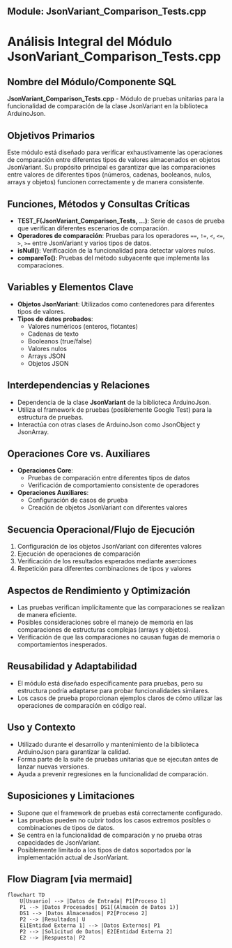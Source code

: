 ## Module: JsonVariant_Comparison_Tests.cpp
# Análisis Integral del Módulo JsonVariant_Comparison_Tests.cpp

## Nombre del Módulo/Componente SQL
**JsonVariant_Comparison_Tests.cpp** - Módulo de pruebas unitarias para la funcionalidad de comparación de la clase JsonVariant en la biblioteca ArduinoJson.

## Objetivos Primarios
Este módulo está diseñado para verificar exhaustivamente las operaciones de comparación entre diferentes tipos de valores almacenados en objetos JsonVariant. Su propósito principal es garantizar que las comparaciones entre valores de diferentes tipos (números, cadenas, booleanos, nulos, arrays y objetos) funcionen correctamente y de manera consistente.

## Funciones, Métodos y Consultas Críticas
- **TEST_F(JsonVariant_Comparison_Tests, ...)**: Serie de casos de prueba que verifican diferentes escenarios de comparación.
- **Operadores de comparación**: Pruebas para los operadores `==`, `!=`, `<`, `<=`, `>`, `>=` entre JsonVariant y varios tipos de datos.
- **isNull()**: Verificación de la funcionalidad para detectar valores nulos.
- **compareTo()**: Pruebas del método subyacente que implementa las comparaciones.

## Variables y Elementos Clave
- **Objetos JsonVariant**: Utilizados como contenedores para diferentes tipos de valores.
- **Tipos de datos probados**: 
  - Valores numéricos (enteros, flotantes)
  - Cadenas de texto
  - Booleanos (true/false)
  - Valores nulos
  - Arrays JSON
  - Objetos JSON

## Interdependencias y Relaciones
- Dependencia de la clase **JsonVariant** de la biblioteca ArduinoJson.
- Utiliza el framework de pruebas (posiblemente Google Test) para la estructura de pruebas.
- Interactúa con otras clases de ArduinoJson como JsonObject y JsonArray.

## Operaciones Core vs. Auxiliares
- **Operaciones Core**: 
  - Pruebas de comparación entre diferentes tipos de datos
  - Verificación de comportamiento consistente de operadores
- **Operaciones Auxiliares**:
  - Configuración de casos de prueba
  - Creación de objetos JsonVariant con diferentes valores

## Secuencia Operacional/Flujo de Ejecución
1. Configuración de los objetos JsonVariant con diferentes valores
2. Ejecución de operaciones de comparación
3. Verificación de los resultados esperados mediante aserciones
4. Repetición para diferentes combinaciones de tipos y valores

## Aspectos de Rendimiento y Optimización
- Las pruebas verifican implícitamente que las comparaciones se realizan de manera eficiente.
- Posibles consideraciones sobre el manejo de memoria en las comparaciones de estructuras complejas (arrays y objetos).
- Verificación de que las comparaciones no causan fugas de memoria o comportamientos inesperados.

## Reusabilidad y Adaptabilidad
- El módulo está diseñado específicamente para pruebas, pero su estructura podría adaptarse para probar funcionalidades similares.
- Los casos de prueba proporcionan ejemplos claros de cómo utilizar las operaciones de comparación en código real.

## Uso y Contexto
- Utilizado durante el desarrollo y mantenimiento de la biblioteca ArduinoJson para garantizar la calidad.
- Forma parte de la suite de pruebas unitarias que se ejecutan antes de lanzar nuevas versiones.
- Ayuda a prevenir regresiones en la funcionalidad de comparación.

## Suposiciones y Limitaciones
- Supone que el framework de pruebas está correctamente configurado.
- Las pruebas pueden no cubrir todos los casos extremos posibles o combinaciones de tipos de datos.
- Se centra en la funcionalidad de comparación y no prueba otras capacidades de JsonVariant.
- Posiblemente limitado a los tipos de datos soportados por la implementación actual de JsonVariant.
## Flow Diagram [via mermaid]
```mermaid
flowchart TD
    U[Usuario] --> |Datos de Entrada| P1[Proceso 1]
    P1 --> |Datos Procesados| DS1[(Almacén de Datos 1)]
    DS1 --> |Datos Almacenados| P2[Proceso 2]
    P2 --> |Resultados| U
    E1[Entidad Externa 1] --> |Datos Externos| P1
    P2 --> |Solicitud de Datos| E2[Entidad Externa 2]
    E2 --> |Respuesta| P2
```
